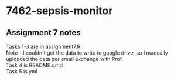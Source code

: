 # 7462-sepsis-monitor
## Assignment 7 notes
Tasks 1-3 are in assignment7.R  
Note - I couldn't get the data to write to google drive, so I manually uploaded the data per email exchange with Prof.  
Task 4 is README.qmd  
Task 5 is yml  

